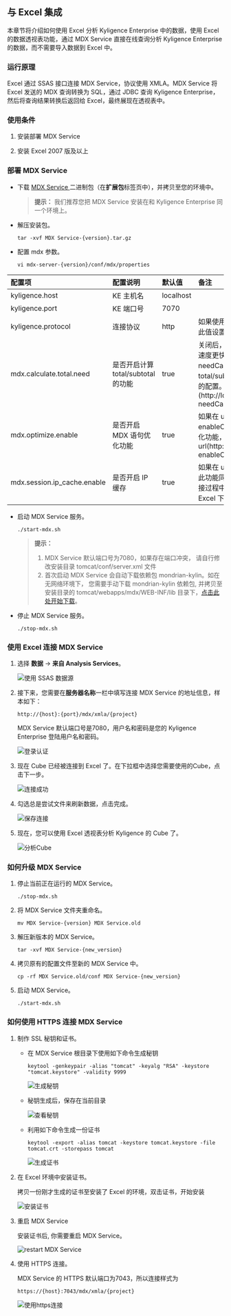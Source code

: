 ## 与 Excel 集成

本章节将介绍如何使用 Excel 分析 Kyligence Enterprise 中的数据，使用 Excel 的数据透视表功能，通过 MDX Service 直接在线查询分析 Kyligence Enterprise 的数据，而不需要导入数据到 Excel 中。

### 运行原理

Excel 通过 SSAS 接口连接 MDX Service，协议使用 XMLA。MDX Service 将 Excel 发送的 MDX 查询转换为 SQL，通过 JDBC 查询 Kyligence Enterprise，然后将查询结果转换后返回给 Excel，最终展现在透视表中。

### 使用条件

1. 安装部署 MDX Service

2. 安装 Excel 2007 版及以上

### 部署 MDX Service

+ 下载 [MDX Service ](http://download.kyligence.io)二进制包（在**扩展包**标签页中），并拷贝至您的环境中。

  > **提示：** 我们推荐您把 MDX Service 安装在和 Kyligence Enterprise 同一个环境上。

+ 解压安装包。

  `tar -xvf MDX Service-{version}.tar.gz`

+ 配置 mdx 参数。

  `vi mdx-server-{version}/conf/mdx/properties`

|配置项|配置说明|默认值|备注|
| :------| :------| :------| :------|
|kyligence.host|KE 主机名|localhost|
|kyligence.port|KE 端口号|7070|
|kyligence.protocol|连接协议|http|如果使用 https 连接 Kyligence Enterprise，请将此值设置成 https|
|mdx.calculate.total.need|是否开启计算 total/subtotal 的功能|true|关闭后，返回结果将不会携带 total/subtoal，查询速度更快。如果在 url 中加入请求参数 needCalculateTotal=false，将会关闭计算 total/subtotal 的功能，并且会忽略配置文件对此项的配置。示例 url (http://localhost:7080/mdx/xmla/learn_kylin?needCalculateTotal=false)|
|mdx.optimize.enable|是否开启 MDX 语句优化功能|true|如果在 url 中加入请求参数 enableOptimizeMdx=true, 同样也会打开 MDX 优化功能，并且会忽略配置文件对此项的配置。示例 url(http://localhost:7080/mdx/xmla/learn_kylin?enableOptimizeMdx=true)|
|mdx.session.ip_cache.enable|是否开启 IP 缓存|true|如果在 url 中添加请求参数 enableIPCache=true, 此功能同样生效。打开此功能后，在与 Excel 的连接过程中不需要输入两次密码，但可能导致同一 Excel 下使用同一项目下的两个用户共用 session|

+ 启动 MDX Service 服务。

  `./start-mdx.sh`
  
  > **提示：**
  >
  > 1. MDX Service 默认端口号为7080，如果存在端口冲突， 请自行修改安装目录 tomcat/conf/server.xml 文件
  > 2. 首次启动 MDX Service 会自动下载依赖包 mondrian-kylin。如在无网络环境下， 您需要手动下载 mondrian-kylin 依赖包, 并拷贝至安装目录的 tomcat/webapps/mdx/WEB-INF/lib 目录下，[点击此处开始下载](http://repository.kyligence.io:8081/repository/maven-releases/pentaho/mondrian/mdx-1.0/mondrian-mdx-1.0.jar)。
  >

+ 停止 MDX Service 服务。

  `./stop-mdx.sh`

### 使用 Excel 连接 MDX Service

1. 选择 **数据** -> **来自 Analysis Services**。

   ![使用 SSAS 数据源](images/excel_2018_cn/Excel_SSAS_1.png)

2. 接下来，您需要在**服务器名称**一栏中填写连接 MDX Service 的地址信息，样本如下：

   `http://{host}:{port}/mdx/xmla/{project}`

   MDX Service 默认端口号是7080，用户名和密码是您的 Kyligence Enterprise 登陆用户名和密码。

   ![登录认证](images/excel_2018_cn/Excel_SSAS_2.png)

3. 现在 Cube 已经被连接到 Excel 了。在下拉框中选择您需要使用的Cube，点击下一步。

   ![连接成功](images/excel_2018_cn/Excel_SSAS_3.png)

4. 勾选总是尝试文件来刷新数据，点击完成。

   ![保存连接](images/excel_2018_cn/Excel_SSAS_4.png)

5. 现在，您可以使用 Excel 透视表分析 Kyligence 的 Cube 了。

   ![分析Cube](images/excel_2018_cn/Excel_SSAS_5.png)


### 如何升级 MDX Service

1. 停止当前正在运行的 MDX Service。

   `./stop-mdx.sh`

2. 将 MDX Service 文件夹重命名。

   `mv MDX Service-{version} MDX Service.old`

3. 解压新版本的 MDX Service。

   `tar -xvf MDX Service-{new_version}`

4. 拷贝原有的配置文件至新的 MDX Service 中。

   `cp -rf MDX Service.old/conf MDX Service-{new_version}`

5. 启动 MDX Service。

   `./start-mdx.sh`

### 如何使用 HTTPS 连接 MDX Service

1. 制作 SSL 秘钥和证书。

   * 在 MDX Service 根目录下使用如下命令生成秘钥

     `keytool -genkeypair -alias "tomcat" -keyalg "RSA" -keystore "tomcat.keystore" -validity 9999`

     ![生成秘钥](images/excel_2018_cn/mdx_https/mdx_https_01.png)

   * 秘钥生成后，保存在当前目录
   
     ![查看秘钥](images/excel_2018_cn/mdx_https/mdx_https_02.png)
   
   * 利用如下命令生成一份证书
   
     `keytool -export -alias tomcat -keystore tomcat.keystore -file tomcat.crt -storepass tomcat`
     
     ![生成证书](images/excel_2018_cn/mdx_https/mdx_https_03.png)

2. 在 Excel 环境中安装证书。

   拷贝一份刚才生成的证书至安装了 Excel 的环境，双击证书，开始安装
   
   ![安装证书](images/excel_2018_cn/mdx_https/mdx_https_04.png) 
   
3. 重启 MDX Service

   安装证书后, 你需要重启 MDX Service。
   
   ![restart MDX Service](images/excel_2018_cn/mdx_https/mdx_https_06.png)

4. 使用 HTTPS 连接。

   MDX Service 的 HTTPS 默认端口为7043，所以连接样式为

   `https://{host}:7043/mdx/xmla/{project}`
   
   ![使用https连接](images/excel_2018_cn/mdx_https/mdx_https_05.png)
